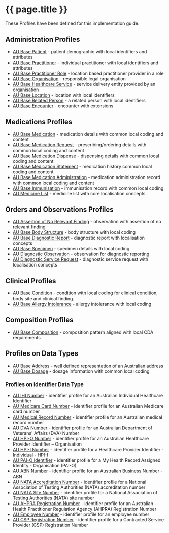 # {{ page.title }}

These Profiles have been defined for this implementation guide.

## Administration Profiles
* [AU Base Patient](StructureDefinition-au-patient.html) - patient demographic with local identifiers and attributes 
* [AU Base Practitioner](StructureDefinition-au-practitioner.html) - individual practitioner with local identifiers and attributes
* [AU Base Practitioner Role](StructureDefinition-au-practitionerrole.html) - location based practitioner provider in a role
* [AU Base Organisation](StructureDefinition-au-organization.html) - responsible legal organisation
* [AU Base Healthcare Service](StructureDefinition-au-healthcareservice.html) - service delivery entity provided by an organisation
* [AU Base Location](StructureDefinition-au-location.html) - location with local identifiers
* [AU Base Related Person](StructureDefinition-au-relatedperson.html) - a related person with local identifiers
* [AU Base Encounter](StructureDefinition-au-encounter.html) - encounter with extensions

## Medications Profiles
* [AU Base Medication](StructureDefinition-au-medication.html) - medication details with common local coding and content
* [AU Base Medication Request](StructureDefinition-au-medicationrequest.html) - prescribing/ordering details with common local coding and content
* [AU Base Medication Dispense](StructureDefinition-au-medicationdispense.html) - dispensing details with common local coding and content
* [AU Base Medication Statement](StructureDefinition-au-medicationstatement.html) - medication history common local coding and content
* [AU Base Medication Administration](StructureDefinition-au-medicationadministration.html) - medication administration record with common local coding and content
* [AU Base Immunisation](StructureDefinition-au-immunization.html) - immunisation record with common local coding 
* [AU Medicine List](StructureDefinition-au-medlist.html) - medicine list with core localisation concepts

## Orders and Observations Profiles
* [AU Assertion of No Relevant Finding](StructureDefinition-au-norelevantfinding.html) - observation with assertion of no relevant finding
* [AU Base Body Structure](StructureDefinition-au-bodystructure.html) - body structure with local coding 
* [AU Base Diagnostic Report](StructureDefinition-au-diagnosticreport.html) - diagnostic report with localisation concepts
* [AU Base Specimen](StructureDefinition-au-specimen.html) - specimen details with local coding
* [AU Diagnostic Observation](StructureDefinition-au-diagnostic-observation.html) - observation for diagnostic reporting
* [AU Diagnostic Service Request](StructureDefinition-au-diagnostic-servicerequest.html) - diagnostic service request with localisation concepts

## Clinical Profiles
* [AU Base Condition](StructureDefinition-au-condition.html) - condition with local coding for clinical condition, body site and clinical finding.
* [AU Base Allergy Intolerance](StructureDefinition-au-allergyintolerance.html) - allergy intolerance with local coding

## Composition Profiles
* [AU Base Composition](StructureDefinition-au-composition.html) - composition pattern aligned with local CDA requirements

## Profiles on Data Types 
* [AU Base Address](StructureDefinition-au-address.html) - well defined representation of an Australian address
* [AU Base Dosage](StructureDefinition-au-dosage.html) - dosage information with common local coding

### Profiles on Identifier Data Type
* [AU IHI Number](StructureDefinition-au-ihinumber.html) - identifier profile for an Australian Individual Healthcare Identifier
* [AU Medicare Card Number](StructureDefinition-au-medicarecardnumber.html) - identifier profile for an Australian Medicare card number
* [AU Medical Record Number](StructureDefinition-au-medicalrecordnumber.html) - identifier profile for an Australian medical record number
* [AU DVA Number](StructureDefinition-au-dvanumber.html) - identifier profile for an Australian Department of Veterans' Affairs (DVA) Number
* [AU HPI-O Number](StructureDefinition-au-hpionumber.html) - identifier profile for an Australian Healthcare Provider Identifier – Organisation
* [AU HPI-I Number](StructureDefinition-au-hpiinumber.html) - identifier profile for a Healthcare Provider Identifier - Individual - HPI-I
* [AU PAI-O Identifier](StructureDefinition-au-paioidentifier.html) - identifier profile for a My Health Record Assigned Identity - Organisation (PAI-O)
* [AU ABN Number](StructureDefinition-au-abnnumber.html) - identifier profile for an Australian Business Number - ABN
* [AU NATA Accreditation Number](StructureDefinition-au-nataaccreditationnumber.html) - identifier profile for a National Association of Testing Authorities (NATA) accreditation number
* [AU NATA Site Number](StructureDefinition-au-natasitenumber.html) - identifier profile for a National Association of Testing Authorities (NATA) site number
* [AU AHPRA Registration Number](StructureDefinition-au-ahpraregistrationnumber.html) - identifier profile for an Australian Health Practitioner Regulation Agency (AHPRA) Registration Number
* [AU Employee Number](StructureDefinition-au-employeenumber.html) - identifier profile for an employee number
* [AU CSP Registration Number](StructureDefinition-au-cspregistrationnumber.html) - identifier profile for a Contracted Service Provider (CSP) Registration Number
